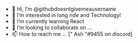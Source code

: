 - 👋 Hi, I’m @githubdoesntgivemeausername
- 👀 I’m interested in long ride and Technology!
- 🌱 I’m currently learning React
- 💞️ I’m looking to collaborate on ...
- 📫 How to reach me ... [" Ash "#9455 on discord]

<!---
githubdoesntgivemeausername/githubdoesntgivemeausername is a ✨ special ✨ repository because its `README.md` (this file) appears on your GitHub profile.
You can click the Preview link to take a look at your changes.
--->

